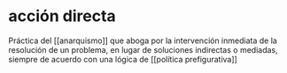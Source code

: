 # acción directa
Práctica del [[anarquismo]] que aboga por la intervención inmediata de la resolución de un problema, en lugar de soluciones indirectas o mediadas, siempre de acuerdo con una lógica de [[política prefigurativa]]
